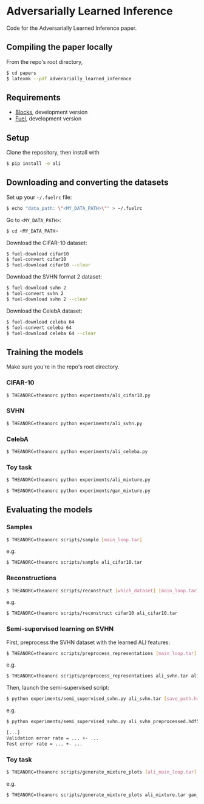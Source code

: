 # Adversarially Learned Inference

Code for the Adversarially Learned Inference paper.

## Compiling the paper locally

From the repo's root directory,

``` bash
$ cd papers
$ latexmk --pdf adverarially_learned_inference
```

## Requirements

* [Blocks](https://blocks.readthedocs.org/en/latest/), development version
* [Fuel](https://fuel.readthedocs.org/en/latest/), development version

## Setup

Clone the repository, then install with

``` bash
$ pip install -e ali
```

## Downloading and converting the datasets

Set up your `~/.fuelrc` file:

``` bash
$ echo "data_path: \"<MY_DATA_PATH>\"" > ~/.fuelrc
```

Go to `<MY_DATA_PATH>`:

``` bash
$ cd <MY_DATA_PATH>
```

Download the CIFAR-10 dataset:

``` bash
$ fuel-download cifar10
$ fuel-convert cifar10
$ fuel-download cifar10 --clear
```

Download the SVHN format 2 dataset:

``` bash
$ fuel-download svhn 2
$ fuel-convert svhn 2
$ fuel-download svhn 2 --clear
```

Download the CelebA dataset:

``` bash
$ fuel-download celeba 64
$ fuel-convert celeba 64
$ fuel-download celeba 64 --clear
```

## Training the models

Make sure you're in the repo's root directory.

### CIFAR-10

``` bash
$ THEANORC=theanorc python experiments/ali_cifar10.py
```

### SVHN

``` bash
$ THEANORC=theanorc python experiments/ali_svhn.py
```

### CelebA

``` bash
$ THEANORC=theanorc python experiments/ali_celeba.py
```

### Toy task

``` bash
$ THEANORC=theanorc python experiments/ali_mixture.py
```

``` bash
$ THEANORC=theanorc python experiments/gan_mixture.py
```

## Evaluating the models

### Samples

``` bash
$ THEANORC=theanorc scripts/sample [main_loop.tar]
```

e.g.

``` bash
$ THEANORC=theanorc scripts/sample ali_cifar10.tar
```

### Reconstructions

``` bash
$ THEANORC=theanorc scripts/reconstruct [which_dataset] [main_loop.tar]
```

e.g.

``` bash
$ THEANORC=theanorc scripts/reconstruct cifar10 ali_cifar10.tar
```

### Semi-supervised learning on SVHN

First, preprocess the SVHN dataset with the learned ALI features:

``` bash
$ THEANORC=theanorc scripts/preprocess_representations [main_loop.tar] [save_path.hdf5]
```

e.g.

``` bash
$ THEANORC=theanorc scripts/preprocess_representations ali_svhn.tar ali_svhn_preprocessed.hdf5
```

Then, launch the semi-supervised script:

``` bash
$ python experiments/semi_supervised_svhn.py ali_svhn.tar [save_path.hdf5]
```

e.g.

``` bash
$ python experiments/semi_supervised_svhn.py ali_svhn_preprocessed.hdf5

[...]
Validation error rate = ... +- ...
Test error rate = ... +- ...
```

### Toy task

``` bash
$ THEANORC=theanorc scripts/generate_mixture_plots [ali_main_loop.tar] [gan_main_loop.tar]
```

e.g.

``` bash
$ THEANORC=theanorc scripts/generate_mixture_plots ali_mixture.tar gan_mixture.tar
```
